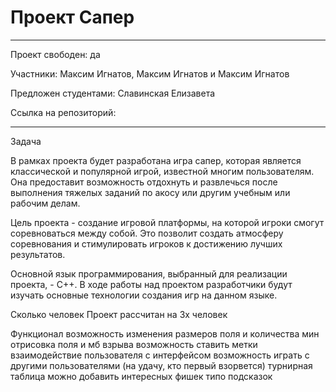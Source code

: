 # Проект Сапер

---

Проект свободен: да

Участники: Максим Игнатов, Максим Игнатов и Максим Игнатов

Предложен студентами: Славинская Елизавета

Ссылка на репозиторий: 

---


Задача

В рамках проекта будет разработана игра сапер, которая является классической и популярной игрой, известной многим пользователям. Она предоставит возможность отдохнуть и развлечься после выполнения тяжелых заданий по акосу или другим учебным или рабочим делам.

Цель проекта - создание игровой платформы, на которой игроки смогут соревноваться между собой. Это позволит создать атмосферу соревнования и стимулировать игроков к достижению лучших результатов.

Основной язык программирования, выбранный для реализации проекта, - C++. В ходе работы над проектом разработчики будут изучать основные технологии создания игр на данном языке.

Сколько человек
Проект рассчитан на 3х человек

Функционал
возможность изменения размеров поля и количества мин
отрисовка поля и мб взрыва
возможность ставить метки
взаимодействие пользователя с интерфейсом
возможность играть с другими пользователями (на удачу, кто первый взорвется)
турнирная таблица
можно добавить интересных фишек типо подсказок
